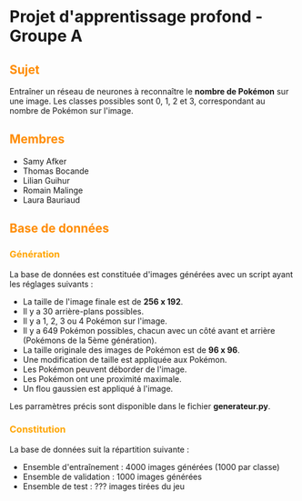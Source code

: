 # Projet d'apprentissage profond - Groupe A

## <span style="color:darkorange">Sujet</span>
Entraîner un réseau de neurones à reconnaître le **nombre de Pokémon** sur une image. Les classes possibles sont 0, 1, 2 et 3, correspondant au nombre de Pokémon sur l'image.

## <span style="color:darkorange">Membres</span>
- Samy Afker
- Thomas Bocande
- Lilian Guihur
- Romain Malinge
- Laura Bauriaud

## <span style="color:darkorange">Base de données</span>

### <span style="color:orange">Génération</span>

La base de données est constituée d'images générées avec un script ayant les réglages suivants :
- La taille de l'image finale est de **256 x 192**.
- Il y a 30 arrière-plans possibles.
- Il y a 1, 2, 3 ou 4 Pokémon sur l'image.
- Il y a 649 Pokémon possibles, chacun avec un côté avant et arrière (Pokémons de la 5ème génération).
- La taille originale des images de Pokémon est de **96 x 96**.
- Une modification de taille est appliquée aux Pokémon.
- Les Pokémon peuvent déborder de l'image.
- Les Pokémon ont une proximité maximale.
- Un flou gaussien est appliqué à l'image.

Les parramètres précis sont disponible dans le fichier **generateur.py**.

### <span style="color:orange">Constitution</span>
La base de données suit la répartition suivante :
- Ensemble d'entraînement : 4000 images générées (1000 par classe)
- Ensemble de validation : 1000 images générées
- Ensemble de test : ??? images tirées du jeu
